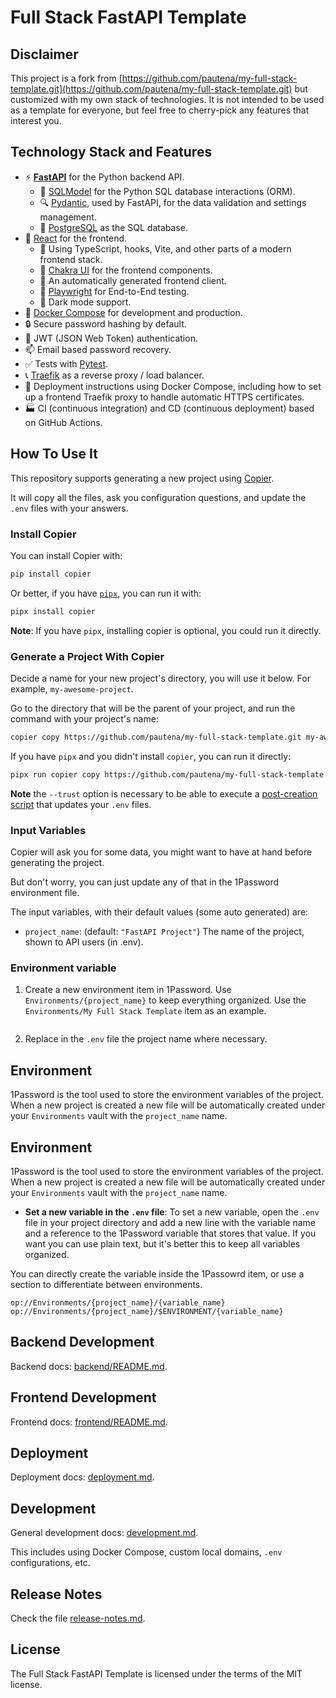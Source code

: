 # Full Stack FastAPI Template

## Disclaimer


This project is a fork from [https://github.com/pautena/my-full-stack-template.git](https://github.com/pautena/my-full-stack-template.git) but customized with my own stack of technologies. It is not intended to be used as a template for everyone, but feel free to cherry-pick any features that interest you.

## Technology Stack and Features

- ⚡ [**FastAPI**](https://fastapi.tiangolo.com) for the Python backend API.
    - 🧰 [SQLModel](https://sqlmodel.tiangolo.com) for the Python SQL database interactions (ORM).
    - 🔍 [Pydantic](https://docs.pydantic.dev), used by FastAPI, for the data validation and settings management.
    - 💾 [PostgreSQL](https://www.postgresql.org) as the SQL database.
- 🚀 [React](https://react.dev) for the frontend.
    - 💃 Using TypeScript, hooks, Vite, and other parts of a modern frontend stack.
    - 🎨 [Chakra UI](https://chakra-ui.com) for the frontend components.
    - 🤖 An automatically generated frontend client.
    - 🧪 [Playwright](https://playwright.dev) for End-to-End testing.
    - 🦇 Dark mode support.
- 🐋 [Docker Compose](https://www.docker.com) for development and production.
- 🔒 Secure password hashing by default.
- 🔑 JWT (JSON Web Token) authentication.
- 📫 Email based password recovery.
- ✅ Tests with [Pytest](https://pytest.org).
- 📞 [Traefik](https://traefik.io) as a reverse proxy / load balancer.
- 🚢 Deployment instructions using Docker Compose, including how to set up a frontend Traefik proxy to handle automatic HTTPS certificates.
- 🏭 CI (continuous integration) and CD (continuous deployment) based on GitHub Actions.

## How To Use It

This repository supports generating a new project using [Copier](https://copier.readthedocs.io).

It will copy all the files, ask you configuration questions, and update the `.env` files with your answers.

### Install Copier

You can install Copier with:

```bash
pip install copier
```

Or better, if you have [`pipx`](https://pipx.pypa.io/), you can run it with:

```bash
pipx install copier
```

**Note**: If you have `pipx`, installing copier is optional, you could run it directly.

### Generate a Project With Copier

Decide a name for your new project's directory, you will use it below. For example, `my-awesome-project`.

Go to the directory that will be the parent of your project, and run the command with your project's name:

```bash
copier copy https://github.com/pautena/my-full-stack-template.git my-awesome-project --trust
```

If you have `pipx` and you didn't install `copier`, you can run it directly:

```bash
pipx run copier copy https://github.com/pautena/my-full-stack-template.git my-awesome-project --trust
```

**Note** the `--trust` option is necessary to be able to execute a [post-creation script](https://github.com/pautena/my-full-stack-template.git/blob/master/.copier/update_dotenv.py) that updates your `.env` files.

### Input Variables

Copier will ask you for some data, you might want to have at hand before generating the project.

But don't worry, you can just update any of that in the 1Password environment file.

The input variables, with their default values (some auto generated) are:

- `project_name`: (default: `"FastAPI Project"`) The name of the project, shown to API users (in .env).

### Environment variable

1. Create a new environment item in 1Password. Use `Environments/{project_name}` to keep everything organized. Use the `Environments/My Full Stack Template` item as an example.

```

```

2. Replace in the `.env` file the project name where necessary.


## Environment

1Password is the tool used to store the environment variables of the project. When a new project is created
a new file will be automatically created under your `Environments` vault with the `project_name` name.

## Environment

1Password is the tool used to store the environment variables of the project. When a new project is created
a new file will be automatically created under your `Environments` vault with the `project_name` name.

- **Set a new variable in the `.env` file**: To set a new variable, open the `.env` file in your project directory and add a new line with the variable name and a reference to the 1Password variable that stores that value. If you want you can use plain text, but it's better this to keep all variables organized.

You can directly create the variable inside the 1Passowrd item, or use a section to differentiate between environments.

```
op://Environments/{project_name}/{variable_name}
op://Environments/{project_name}/$ENVIRONMENT/{variable_name}
```

## Backend Development

Backend docs: [backend/README.md](./backend/README.md).

## Frontend Development

Frontend docs: [frontend/README.md](./frontend/README.md).

## Deployment

Deployment docs: [deployment.md](./deployment.md).

## Development

General development docs: [development.md](./development.md).

This includes using Docker Compose, custom local domains, `.env` configurations, etc.

## Release Notes

Check the file [release-notes.md](./release-notes.md).

## License

The Full Stack FastAPI Template is licensed under the terms of the MIT license.
